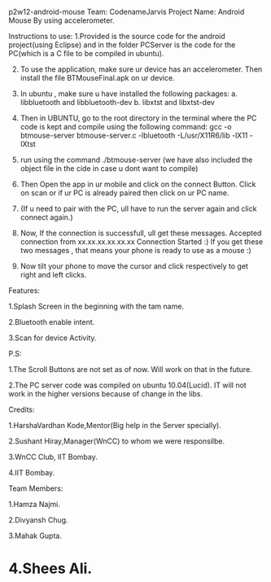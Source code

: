 p2w12-android-mouse
Team: CodenameJarvis
Project Name: Android Mouse By using accelerometer.

Instructions to use:
1.Provided is the source code for the android project(using Eclipse) and in the folder PCServer is the code for the PC(which is a C file to be compiled in ubuntu).

2. To use the application, make sure ur device has an accelerometer. Then install the file BTMouseFinal.apk on ur device.

3. In ubuntu , make sure u have installed the following packages:
          a. libbluetooth and libbluetooth-dev
          b. libxtst and libxtst-dev

4. Then in UBUNTU, go to the root directory in the terminal where the PC code is kept and compile using the following command:
      gcc -o btmouse-server btmouse-server.c -lbluetooth -L/usr/X11R6/lib -lX11 -lXtst

5. run using the command ./btmouse-server
  (we have also included the object file in the cide in case u dont want to compile)

6. Then Open the app in ur mobile and click on the connect Button. Click on scan or if ur PC is already paired then click on ur PC name.

7. (If u need to pair with the PC, ull have to run the server again and click connect again.)

8. Now, If the connection is successfull, ull get these messages.
      Accepted connection from xx.xx.xx.xx.xx.xx
  Connection Started :) 
  If you get these two messages , that means your phone is ready to use as a mouse :)

9. Now tilt your phone to move the cursor and click respectively to get right and left clicks.

Features:

1.Splash Screen in the beginning with the tam name.

2.Bluetooth enable intent.

3.Scan for device Activity.


P.S: 

1.The Scroll Buttons are not set as of now. Will work on that in the future.

2.The PC server code was compiled on ubuntu 10.04(Lucid). IT will not work in the higher versions because of change in the libs.


Credits:

1.HarshaVardhan Kode,Mentor(Big help in the Server specially).

2.Sushant Hiray,Manager(WnCC) to whom we were responsilbe.

3.WnCC Club, IIT Bombay.


4.IIT Bombay.

Team Members:

1.Hamza Najmi.

2.Divyansh Chug.

3.Mahak Gupta.

4.Shees Ali.
===================
